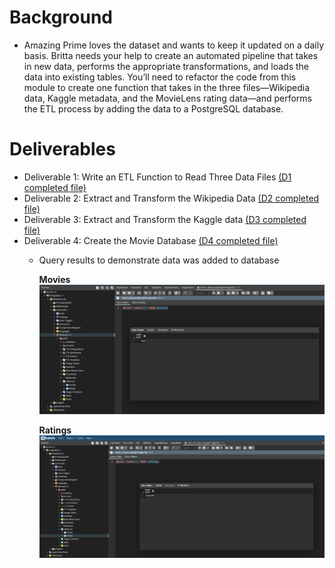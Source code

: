 # Background

  - Amazing Prime loves the dataset and wants to keep it updated on a daily basis. Britta needs your help to create an automated pipeline that takes in new data, performs the appropriate transformations, and loads the data into existing tables. You’ll need to refactor the code from this module to create one function that takes in the three files—Wikipedia data, Kaggle metadata, and the MovieLens rating data—and performs the ETL process by adding the data to a PostgreSQL database.

# Deliverables

  - Deliverable 1: Write an ETL Function to Read Three Data Files [(D1 completed file)](ETL_function_test.ipynb)
  - Deliverable 2: Extract and Transform the Wikipedia Data [(D2 completed file)](ETL_clean_wiki_movies.ipynb)
  - Deliverable 3: Extract and Transform the Kaggle data [(D3 completed file)](ETL_clean_kaggle_data.ipynb)
  - Deliverable 4: Create the Movie Database [(D4 completed file)](ETL_clean_database.ipynb)
    - Query results to demonstrate data was added to database
    
      __Movies__
      ![movies_query.png](Resources/movies_queries.png)
      
      __Ratings__
      ![ratings_query.png](Resources/ratings_queries.png)
